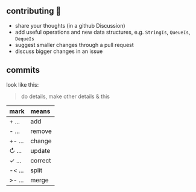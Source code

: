 ## contributing 💙

- share your thoughts (in a github Discussion)
- add useful operations and new data structures, e.g. `StringIs`, `QueueIs`, `DequeIs`
- suggest smaller changes through a pull request
- discuss bigger changes in an issue 

## commits
look like this:
> do details, make other details & this

| mark     | means   |
| :------- | :------ |
| + ...    | add     |
| - ...    | remove  |
| +- ...   | change  |
| ↻ ...    | update  |
| ✓ ...    | correct |
| -< ...   | split   |
| >- ...   | merge   |
